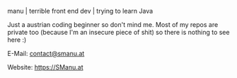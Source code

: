 manu | terrible front end dev | trying to learn Java

Just a austrian coding beginner so don't mind me. Most of my repos are private too (because I'm an insecure piece of shit) so there is nothing to see here :)

E-Mail: contact@smanu.at


Website: https://SManu.at

